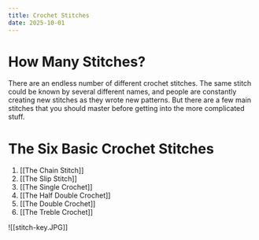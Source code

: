 ```yaml
---
title: Crochet Stitches
date: 2025-10-01
---
```


# How Many Stitches?
There are an endless number of different crochet stitches. The same stitch could be known by several different names, and people are constantly creating new stitches as they wrote new patterns. But there are a few main stitches that you should master before getting into the more complicated stuff.

# The Six Basic Crochet Stitches
 1. [[The Chain Stitch]] 
 2. [[The Slip Stitch]] 
 3. [[The Single Crochet]] 
 4. [[The Half Double Crochet]] 
5. [[The Double Crochet]] 
 6. [[The Treble Crochet]] 

![[stitch-key.JPG]]
